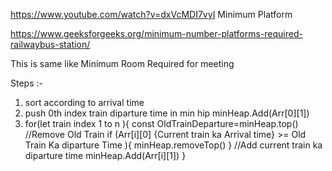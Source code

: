 https://www.youtube.com/watch?v=dxVcMDI7vyI
Minimum Platform 

https://www.geeksforgeeks.org/minimum-number-platforms-required-railwaybus-station/

This is same like Minimum Room Required for meeting 

Steps :- 

1. sort according to arrival time 
2. push 0th index train diparture time in min hip
    minHeap.Add(Arr[0][1])
3. for(let train index 1 to n ){
    const OldTrainDeparture=minHeap.top()
    //Remove Old Train 
    if (Arr[i][0] {Current train ka Arrival time} >= Old Train Ka diparture Time  ){
        minHeap.removeTop()
    }
    //Add current train ka diparture time 
    minHeap.Add(Arr[i][1])
}
